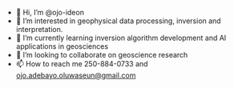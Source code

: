 - 👋 Hi, I’m @ojo-ideon
- 👀 I’m interested in geophysical data processing, inversion and interpretation.
- 🌱 I’m currently learning inversion algorithm development and AI applications in geosciences
- 💞️ I’m looking to collaborate on geoscience research
- 📫 How to reach me 250-884-0733 and ojo.adebayo.oluwaseun@gmail.com

<!---
ojo-ideon/ojo-ideon is a ✨ special ✨ repository because its `README.md` (this file) appears on your GitHub profile.
You can click the Preview link to take a look at your changes.
--->
